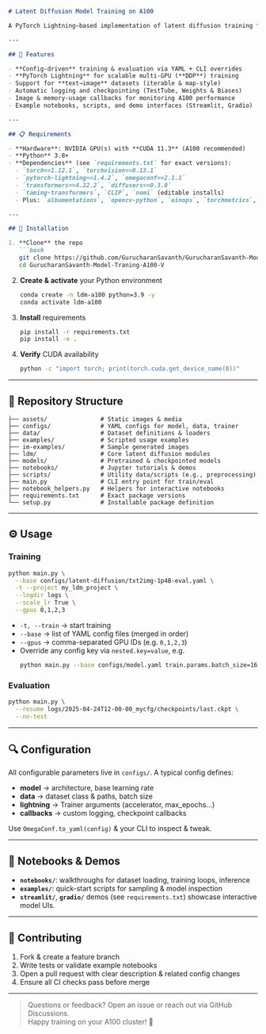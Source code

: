 ```markdown
# Latent Diffusion Model Training on A100

A PyTorch Lightning–based implementation of latent diffusion training for text-to-image synthesis, optimized for NVIDIA A100 GPUs (CUDA 11.3). This repository builds on the CompVis *taming-transformers* codebase and integrates CLIP, nomi, and Hugging Face’s diffusers toolkit to train high-quality image generative models.

---

## 🚀 Features

- **Config-driven** training & evaluation via YAML + CLI overrides  
- **PyTorch Lightning** for scalable multi-GPU (**DDP**) training  
- Support for **text→image** datasets (iterable & map-style)  
- Automatic logging and checkpointing (TestTube, Weights & Biases)  
- Image & memory-usage callbacks for monitoring A100 performance  
- Example notebooks, scripts, and demo interfaces (Streamlit, Gradio)

---

## 📋 Requirements

- **Hardware**: NVIDIA GPU(s) with **CUDA 11.3** (A100 recommended)  
- **Python** 3.8+  
- **Dependencies** (see `requirements.txt` for exact versions):
  - `torch==1.12.1`, `torchvision==0.13.1`  
  - `pytorch-lightning==1.4.2`, `omegaconf==2.1.1`  
  - `transformers==4.22.2`, `diffusers==0.3.0`  
  - `taming-transformers`, `CLIP`, `nomi` (editable installs)  
  - Plus: `albumentations`, `opencv-python`, `einops`, `torchmetrics`, `gradio`, `streamlit`, etc.

---

## 🔧 Installation

1. **Clone** the repo  
   ```bash
   git clone https://github.com/GurucharanSavanth/GurucharanSavanth-Model-Traning-A100-V.git
   cd GurucharanSavanth-Model-Traning-A100-V
   ```
2. **Create & activate** your Python environment  
   ```bash
   conda create -n ldm-a100 python=3.9 -y
   conda activate ldm-a100
   ```
3. **Install** requirements  
   ```bash
   pip install -r requirements.txt
   pip install -e .
   ```
4. **Verify** CUDA availability  
   ```bash
   python -c "import torch; print(torch.cuda.get_device_name(0))"
   ```

---

## 📂 Repository Structure

```text
├── assets/               # Static images & media
├── configs/              # YAML configs for model, data, trainer
├── data/                 # Dataset definitions & loaders
├── examples/             # Scripted usage examples
├── im-examples/          # Sample generated images
├── ldm/                  # Core latent diffusion modules
├── models/               # Pretrained & checkpointed models
├── notebooks/            # Jupyter tutorials & demos
├── scripts/              # Utility data/scripts (e.g., preprocessing)
├── main.py               # CLI entry point for train/eval
├── notebook_helpers.py   # Helpers for interactive notebooks
├── requirements.txt      # Exact package versions
└── setup.py              # Installable package definition
```

---

## ⚙️ Usage

### Training

```bash
python main.py \
  --base configs/latent-diffusion/txt2img-1p4B-eval.yaml \
  -t --project my_ldm_project \
  --logdir logs \
  --scale_lr True \
  --gpus 0,1,2,3
```

- `-t, --train` → start training  
- `--base` → list of YAML config files (merged in order)  
- `--gpus` → comma-separated GPU IDs (e.g. `0,1,2,3`)  
- Override any config key via `nested.key=value`, e.g.  
  ```bash
  python main.py --base configs/model.yaml train.params.batch_size=16
  ```

### Evaluation

```bash
python main.py \
  --resume logs/2025-04-24T12-00-00_mycfg/checkpoints/last.ckpt \
  --no-test
```

---

## 🔍 Configuration

All configurable parameters live in `configs/`. A typical config defines:

- **model** → architecture, base learning rate  
- **data** → dataset class & paths, batch size  
- **lightning** → Trainer arguments (accelerator, max_epochs…)  
- **callbacks** → custom logging, checkpoint callbacks  

Use `OmegaConf.to_yaml(config)` & your CLI to inspect & tweak.

---

## 📓 Notebooks & Demos

- **`notebooks/`**: walkthroughs for dataset loading, training loops, inference  
- **`examples/`**: quick-start scripts for sampling & model inspection  
- **`streamlit/`**, **`gradio/`** demos (see `requirements.txt`) showcase interactive model UIs.

---

## 🤝 Contributing

1. Fork & create a feature branch  
2. Write tests or validate example notebooks  
3. Open a pull request with clear description & related config changes  
4. Ensure all CI checks pass before merge

---


> Questions or feedback? Open an issue or reach out via GitHub Discussions.  
> Happy training on your A100 cluster! 🚀
```
